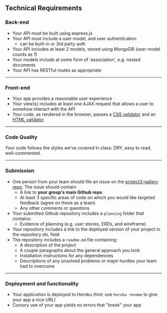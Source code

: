 ## Technical Requirements

### Back-end

- Your API must be built using express.js
- Your API must include a user model, and user authentication
  - can be built-in or 3rd party auth
- Your API includes at least 2 models, stored using MongoDB (user model counts as 1)
- Your models include at some form of 'association', e.g. nested documents
- Your API has RESTful routes as appropriate

---

### Front-end

- Your app provides a reasonable user experience
- Your view(s) includes at least one AJAX request that allows a user to somehow interact with the API
- Your code, as rendered in the browser, passes a [CSS validator](http://jigsaw.w3.org/css-validator/) and an [HTML validator](https://validator.w3.org/)

---

### Code Quality

Your code follows the styles we've covered in class: DRY, easy to read,
well-commented.

---

### Submission

- One person from your team should file an issue on the [project3-gallery repo](https://github.com/ga-dc/project3-gallery). The issue should contain:
  - A link to **your group's main Github repo**.
  - At least 3 specific areas of code on which you would like targeted feedback (agree on these as a team)
  - Any other comments or questions
- Your submitted Github repository includes a `planning` folder that contains:
  - Evidence of planning (e.g. user stories, ERDs, and wireframe)
- Your repository includes a link to the deployed version of your project in the repository `URL` field
- The repository includes a `readme.md` file containing:
  - A description of the project
  - A couple paragraphs about the general approach you took
  - Installation instructions for any dependencies
  - Descriptions of any unsolved problems or major hurdles your team had to overcome

---

### Deployment and functionality

- Your application is deployed to Heroku (hint: use `heroku rename` to give your app a nice URL)
- Cursory use of your app yields no errors that "break" your app
